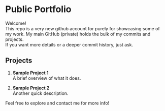 # Public Portfolio

Welcome!  
This repo is a very new github account for purely for showcasing some of my work. My main GitHub (private) holds the bulk of my commits and projects.  
If you want more details or a deeper commit history, just ask.  

## Projects
1. **Sample Project 1**  
   A brief overview of what it does.  

2. **Sample Project 2**  
   Another quick description.  

Feel free to explore and contact me for more info!
